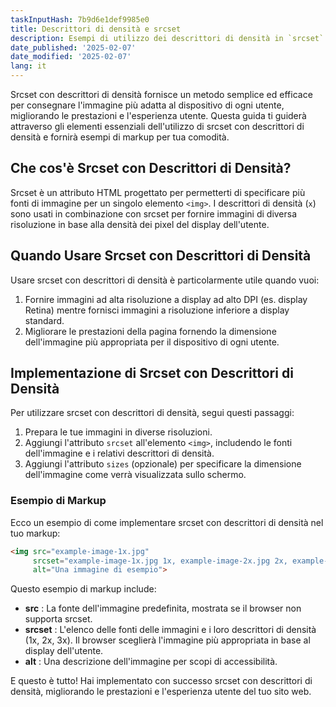 ```yaml
---
taskInputHash: 7b9d6e1def9985e0
title: Descrittori di densità e srcset
description: Esempi di utilizzo dei descrittori di densità in `srcset`
date_published: '2025-02-07'
date_modified: '2025-02-07'
lang: it
---
```

Srcset con descrittori di densità fornisce un metodo semplice ed efficace per consegnare l'immagine più adatta al dispositivo di ogni utente, migliorando le prestazioni e l'esperienza utente. Questa guida ti guiderà attraverso gli elementi essenziali dell'utilizzo di srcset con descrittori di densità e fornirà esempi di markup per tua comodità.
## Che cos'è Srcset con Descrittori di Densità?

Srcset è un attributo HTML progettato per permetterti di specificare più fonti di immagine per un singolo elemento `<img>`. I descrittori di densità (`x`) sono usati in combinazione con srcset per fornire immagini di diversa risoluzione in base alla densità dei pixel del display dell'utente.
## Quando Usare Srcset con Descrittori di Densità

Usare srcset con descrittori di densità è particolarmente utile quando vuoi:
1. Fornire immagini ad alta risoluzione a display ad alto DPI (es. display Retina) mentre fornisci immagini a risoluzione inferiore a display standard.
2. Migliorare le prestazioni della pagina fornendo la dimensione dell'immagine più appropriata per il dispositivo di ogni utente.
## Implementazione di Srcset con Descrittori di Densità

Per utilizzare srcset con descrittori di densità, segui questi passaggi:
1. Prepara le tue immagini in diverse risoluzioni.
2. Aggiungi l'attributo `srcset` all'elemento `<img>`, includendo le fonti dell'immagine e i relativi descrittori di densità.
3. Aggiungi l'attributo `sizes` (opzionale) per specificare la dimensione dell'immagine come verrà visualizzata sullo schermo.
### Esempio di Markup

Ecco un esempio di come implementare srcset con descrittori di densità nel tuo markup:

```html
<img src="example-image-1x.jpg"
     srcset="example-image-1x.jpg 1x, example-image-2x.jpg 2x, example-image-3x.jpg 3x"
     alt="Una immagine di esempio">
```



Questo esempio di markup include: 
- **src** : La fonte dell'immagine predefinita, mostrata se il browser non supporta srcset. 
- **srcset** : L'elenco delle fonti delle immagini e i loro descrittori di densità (1x, 2x, 3x). Il browser sceglierà l'immagine più appropriata in base al display dell'utente.
- **alt** : Una descrizione dell'immagine per scopi di accessibilità.


E questo è tutto! Hai implementato con successo srcset con descrittori di densità, migliorando le prestazioni e l'esperienza utente del tuo sito web.
